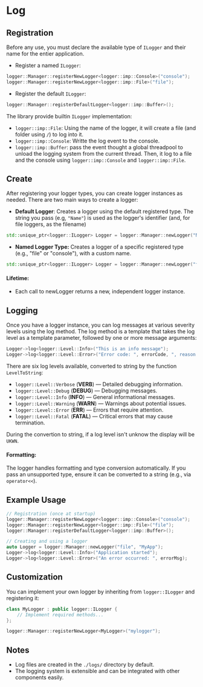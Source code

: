 # Log

## Registration

Before any use, you must declare the available type of `ILogger` and their name for the entier application.

- Register a named `ILogger`:
```cpp
logger::Manager::registerNewLogger<logger::imp::Console>("console");
logger::Manager::registerNewLogger<logger::imp::File>("file");
```

- Register the default `ILogger`:
```cpp
logger::Manager::registerDefaultLogger<logger::imp::Buffer>();
```

The library provide builtin `ILogger` implementation:
- `logger::imp::File`: Using the name of the logger, it will create a file (and folder using `/`) to log into it.
- `logger::imp::Console`: Writte the log event to the console.
- `logger::imp::Buffer`: pass the event thought a global threadpool to unload the logging system from the current thread. Then, it log to a file and the console using `logger::imp::Console` and `logger::imp::File`.

## Create

After registering your logger types, you can create logger instances as needed.
There are two main ways to create a logger:

- **Default Logger**: Creates a logger using the default registered type. The string you pass (e.g, `"Name"`) is used as the logger's identifier (and, for file loggers, as the filename)
```cpp
std::unique_ptr<logger::ILogger> Logger = logger::Manager::newLogger("Name");
```

- **Named Logger Type:** Creates a logger of a specific registered type (e.g., "file" or "console"), with a custom name.
```cpp
std::unique_ptr<logger::ILogger> Logger = logger::Manager::newLogger("file", "Name");
```
#### Lifetime:

- Each call to newLogger returns a new, independent logger instance.

## Logging

Once you have a logger instance, you can log messages at various severity levels using the log method.
The log method is a template that takes the log level as a template parameter, followed by one or more message arguments:

```cpp
Logger->log<logger::Level::Info>("This is an info message");
Logger->log<logger::Level::Error>("Error code: ", errorCode, ", reason: ", reason);
```

There are six log levels available, converted to string by the function `LevelToString`:
- `logger::Level::Verbose` (**VERB**) — Detailed debugging information.
- `logger::Level::Debug` (**DEBUG**) — Debugging messages.
- `logger::Level::Info` (**INFO**) — General informational messages.
- `logger::Level::Warning` (**WARN**) — Warnings about potential issues.
- `logger::Level::Error` (**ERR**) — Errors that require attention.
- `logger::Level::Fatal` (**FATAL**) — Critical errors that may cause termination.

During the convertion to string, if a log level isn't unknow the display will be `UKWN`.

#### Formatting:

The logger handles formatting and type conversion automatically.
If you pass an unsupported type, ensure it can be converted to a string (e.g., via `operator<<`).
## Example Usage

```cpp
// Registration (once at startup)
logger::Manager::registerNewLogger<logger::imp::Console>("console");
logger::Manager::registerNewLogger<logger::imp::File>("file");
logger::Manager::registerDefaultLogger<logger::imp::Buffer>();

// Creating and using a logger
auto Logger = logger::Manager::newLogger("file", "MyApp");
Logger->log<logger::Level::Info>("Application started");
Logger->log<logger::Level::Error>("An error occurred: ", errorMsg);
```

## Customization

You can implement your own logger by inheriting from `logger::ILogger` and registering it:

```cpp
class MyLogger : public logger::ILogger {
    // Implement required methods...
};

logger::Manager::registerNewLogger<MyLogger>("mylogger");
```

## Notes

- Log files are created in the `./logs/` directory by default.
- The logging system is extensible and can be integrated with other components easily.
